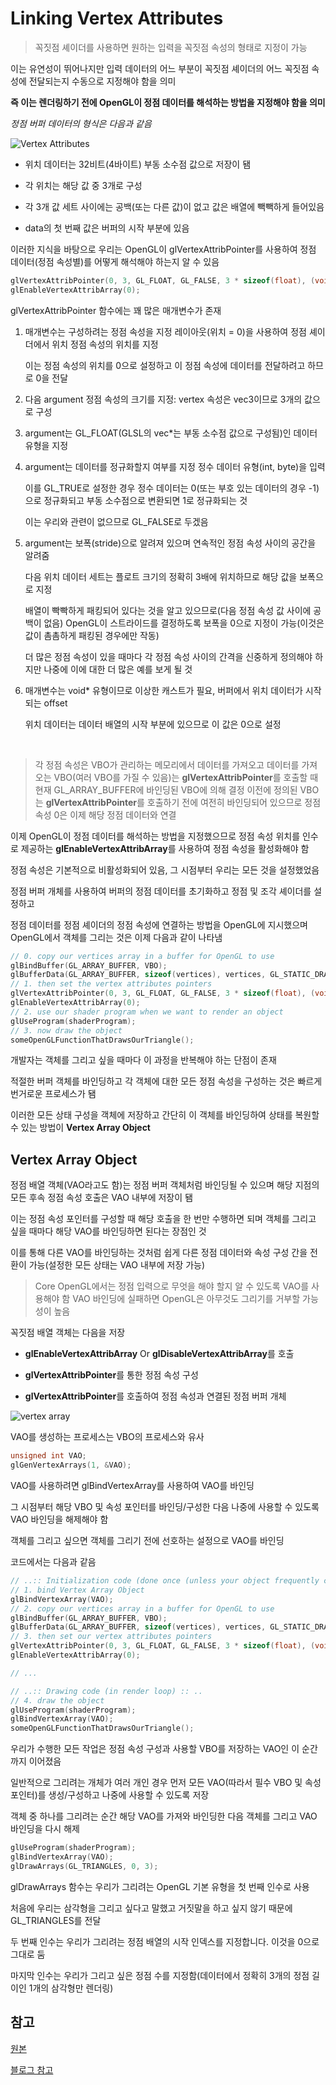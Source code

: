 # Linking Vertex Attributes

> 꼭짓점 셰이더를 사용하면 원하는 입력을 꼭짓점 속성의 형태로 지정이 가능

이는 유연성이 뛰어나지만 입력 데이터의 어느 부분이 꼭짓점 셰이더의 어느 꼭짓점 속성에 전달되는지 수동으로 지정해야 함을 의미

**즉 이는 렌더링하기 전에 OpenGL이 정점 데이터를 해석하는 방법을 지정해야 함을 의미**

_정점 버퍼 데이터의 형식은 다음과 같음_

![Vertex Attributes](https://learnopengl.com/img/getting-started/vertex_attribute_pointer.png)

- 위치 데이터는 32비트(4바이트) 부동 소수점 값으로 저장이 됌
  <br/>

- 각 위치는 해당 값 중 3개로 구성
  <br/>

- 각 3개 값 세트 사이에는 공백(또는 다른 값)이 없고 값은 배열에 빽빽하게 들어있음
  <br/>

- data의 첫 번째 값은 버퍼의 시작 부분에 있음
  <br/>

이러한 지식을 바탕으로 우리는 OpenGL이 glVertexAttribPointer를 사용하여 정점 데이터(정점 속성별)를 어떻게 해석해야 하는지 알 수 있음

```cpp
glVertexAttribPointer(0, 3, GL_FLOAT, GL_FALSE, 3 * sizeof(float), (void*)0);
glEnableVertexAttribArray(0);
```

glVertexAttribPointer 함수에는 꽤 많은 매개변수가 존재

1. 매개변수는 구성하려는 정점 속성을 지정
   레이아웃(위치 = 0)을 사용하여 정점 셰이더에서 위치 정점 속성의 위치를 ​​지정
   <br/>

   이는 정점 속성의 위치를 ​​0으로 설정하고 이 정점 속성에 데이터를 전달하려고 하므로 0을 전달
   <br/>

2. 다음 argument 정점 속성의 크기를 지정: vertex 속성은 vec3이므로 3개의 값으로 구성
   <br/>

3. argument는 GL_FLOAT(GLSL의 vec\*는 부동 소수점 값으로 구성됨)인 데이터 유형을 지정
   <br/>

4. argument는 데이터를 정규화할지 여부를 지정 정수 데이터 유형(int, byte)을 입력
   <br/>

   이를 GL_TRUE로 설정한 경우 정수 데이터는 0(또는 부호 있는 데이터의 경우 -1)으로 정규화되고 부동 소수점으로 변환되면 1로 정규화되는 것
   <br/>

   이는 우리와 관련이 없으므로 GL_FALSE로 두겠음
   <br/>

5. argument는 보폭(stride)으로 알려져 있으며 연속적인 정점 속성 사이의 공간을 알려줌
   <br/>

   다음 위치 데이터 세트는 플로트 크기의 정확히 3배에 위치하므로 해당 값을 보폭으로 지정
   <br/>

   배열이 빡빡하게 패킹되어 있다는 것을 알고 있으므로(다음 정점 속성 값 사이에 공백이 없음) OpenGL이 스트라이드를 결정하도록 보폭을 0으로 지정이 가능(이것은 값이 촘촘하게 패킹된 경우에만 작동)
   <br/>

   더 많은 정점 속성이 있을 때마다 각 정점 속성 사이의 간격을 신중하게 정의해야 하지만 나중에 이에 대한 더 많은 예를 보게 될 것
   <br/>

6. 매개변수는 void\* 유형이므로 이상한 캐스트가 필요, 버퍼에서 위치 데이터가 시작되는 offset
   <br/>

   위치 데이터는 데이터 배열의 시작 부분에 있으므로 이 값은 0으로 설정

<br/>

> 각 정점 속성은 VBO가 관리하는 메모리에서 데이터를 가져오고 데이터를 가져오는 VBO(여러 VBO를 가질 수 있음)는 **glVertexAttribPointer**를 호출할 때 현재 GL_ARRAY_BUFFER에 바인딩된 VBO에 의해 결정
> 이전에 정의된 VBO는 **glVertexAttribPointer**를 호출하기 전에 여전히 바인딩되어 있으므로 정점 속성 0은 이제 해당 정점 데이터와 연결

이제 OpenGL이 정점 데이터를 해석하는 방법을 지정했으므로 정점 속성 위치를 인수로 제공하는 **glEnableVertexAttribArray**를 사용하여 정점 속성을 활성화해야 함

정점 속성은 기본적으로 비활성화되어 있음, 그 시점부터 우리는 모든 것을 설정했었음

정점 버퍼 개체를 사용하여 버퍼의 정점 데이터를 초기화하고 정점 및 조각 셰이더를 설정하고

정점 데이터를 정점 셰이더의 정점 속성에 연결하는 방법을 OpenGL에 지시했으며 OpenGL에서 객체를 그리는 것은 이제 다음과 같이 나타냄

```cpp
// 0. copy our vertices array in a buffer for OpenGL to use
glBindBuffer(GL_ARRAY_BUFFER, VBO);
glBufferData(GL_ARRAY_BUFFER, sizeof(vertices), vertices, GL_STATIC_DRAW);
// 1. then set the vertex attributes pointers
glVertexAttribPointer(0, 3, GL_FLOAT, GL_FALSE, 3 * sizeof(float), (void*)0);
glEnableVertexAttribArray(0);
// 2. use our shader program when we want to render an object
glUseProgram(shaderProgram);
// 3. now draw the object
someOpenGLFunctionThatDrawsOurTriangle();
```

개발자는 객체를 그리고 싶을 때마다 이 과정을 반복해야 하는 단점이 존재

적절한 버퍼 객체를 바인딩하고 각 객체에 대한 모든 정점 속성을 구성하는 것은 빠르게 번거로운 프로세스가 됌

이러한 모든 상태 구성을 객체에 저장하고 간단히 이 객체를 바인딩하여 상태를 복원할 수 있는 방법이 **Vertex Array Object**

## Vertex Array Object

정점 배열 객체(VAO라고도 함)는 정점 버퍼 객체처럼 바인딩될 수 있으며 해당 지점의 모든 후속 정점 속성 호출은 VAO 내부에 저장이 됌

이는 정점 속성 포인터를 구성할 때 해당 호출을 한 번만 수행하면 되며 객체를 그리고 싶을 때마다 해당 VAO를 바인딩하면 된다는 장점인 것

이를 통해 다른 VAO를 바인딩하는 것처럼 쉽게 다른 정점 데이터와 속성 구성 간을 전환이 가능(설정한 모든 상태는 VAO 내부에 저장 가능)

> Core OpenGL에서는 정점 입력으로 무엇을 해야 할지 알 수 있도록 VAO를 사용해야 함
> VAO 바인딩에 실패하면 OpenGL은 아무것도 그리기를 거부할 가능성이 높음

꼭짓점 배열 객체는 다음을 저장

- **glEnableVertexAttribArray** Or **glDisableVertexAttribArray**를 호출
  <br/>

- **glVertexAttribPointer**를 통한 정점 속성 구성
  <br/>

- **glVertexAttribPointer**를 호출하여 정점 속성과 연결된 정점 버퍼 개체

![vertex array ](https://learnopengl.com/img/getting-started/vertex_array_objects.png)

VAO를 생성하는 프로세스는 VBO의 프로세스와 유사

```cpp
unsigned int VAO;
glGenVertexArrays(1, &VAO);
```

VAO를 사용하려면 glBindVertexArray를 사용하여 VAO를 바인딩

그 시점부터 해당 VBO 및 속성 포인터를 바인딩/구성한 다음 나중에 사용할 수 있도록 VAO 바인딩을 해제해야 함

객체를 그리고 싶으면 객체를 그리기 전에 선호하는 설정으로 VAO를 바인딩

코드에서는 다음과 같음

```cpp
// ..:: Initialization code (done once (unless your object frequently changes)) :: ..
// 1. bind Vertex Array Object
glBindVertexArray(VAO);
// 2. copy our vertices array in a buffer for OpenGL to use
glBindBuffer(GL_ARRAY_BUFFER, VBO);
glBufferData(GL_ARRAY_BUFFER, sizeof(vertices), vertices, GL_STATIC_DRAW);
// 3. then set our vertex attributes pointers
glVertexAttribPointer(0, 3, GL_FLOAT, GL_FALSE, 3 * sizeof(float), (void*)0);
glEnableVertexAttribArray(0);

// ...

// ..:: Drawing code (in render loop) :: ..
// 4. draw the object
glUseProgram(shaderProgram);
glBindVertexArray(VAO);
someOpenGLFunctionThatDrawsOurTriangle();
```

우리가 수행한 모든 작업은 정점 속성 구성과 사용할 VBO를 저장하는 VAO인 이 순간까지 이어졌음

일반적으로 그리려는 개체가 여러 개인 경우 먼저 모든 VAO(따라서 필수 VBO 및 속성 포인터)를 생성/구성하고 나중에 사용할 수 있도록 저장

객체 중 하나를 그리려는 순간 해당 VAO를 가져와 바인딩한 다음 객체를 그리고 VAO 바인딩을 다시 해제

```cpp
glUseProgram(shaderProgram);
glBindVertexArray(VAO);
glDrawArrays(GL_TRIANGLES, 0, 3);
```

glDrawArrays 함수는 우리가 그리려는 OpenGL 기본 유형을 첫 번째 인수로 사용

처음에 우리는 삼각형을 그리고 싶다고 말했고 거짓말을 하고 싶지 않기 때문에 GL_TRIANGLES를 전달

두 번째 인수는 우리가 그리려는 정점 배열의 시작 인덱스를 지정합니다. 이것을 0으로 그대로 둠

마지막 인수는 우리가 그리고 싶은 정점 수를 지정함(데이터에서 정확히 3개의 정점 길이인 1개의 삼각형만 렌더링)

## 참고

[원본](https://learnopengl.com/Getting-started/Hello-Triangle)

[블로그 참고](https://jsdysw.tistory.com/83)
